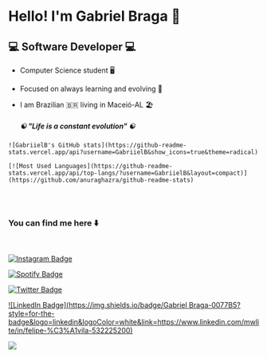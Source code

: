#  Hello! I'm Gabriel Braga :wave:



##  :computer: Software Developer :computer:

* Computer Science student :desktop_computer:

* Focused on always learning and evolving :book:

* I am Brazilian :brazil:  living in Maceió-AL :beach_umbrella: 

  #####  :yin_yang: "Life is a constant evolution" :yin_yang:

```
![GabriielB's GitHub stats](https://github-readme-stats.vercel.app/api?username=GabriielB&show_icons=true&theme=radical)
```

```
[![Most Used Languages](https://github-readme-stats.vercel.app/api/top-langs/?username=GabriielB&layout=compact)](https://github.com/anuraghazra/github-readme-stats)


```

<br>

###  You can find me here :arrow_down: 

<br>

[![Instagram Badge](https://img.shields.io/badge/-gabrielbraga____-9cf?style=for-the-badge&logo=instagram&logoColor=white&link=https://https://github.com/GabriielB)](https://www.instagram.com/gabrielbraga____/)

[![Spotify Badge](https://img.shields.io/badge/-darkfirebr14-brightgreen?style=for-the-badge&logo=Spotify&logoColor=161f16&link=https://github.com/GabriielB)](https://open.spotify.com/user/darkfirebr14?fbclid=IwAR0vLf9kXegU7iZNCy3IJ1S6vb3sJ6CRRXelpW5tDOG5trSUGZ8SK4-Yjfg)

[![Twitter Badge](https://img.shields.io/badge/@uGabrielB-1DA1F2?style=for-the-badge&logo=twitter&logoColor=white&link=https://twitter.com/GabriielB)](https://twitter.com/uGabrielB)

[![LinkedIn Badge](https://img.shields.io/badge/Gabriel Braga-0077B5?style=for-the-badge&logo=linkedin&logoColor=white&link=https://www.linkedin.com/mwlite/in/felipe-%C3%A1vila-532225200)](https://www.linkedin.com/in/gabriel-braga-918576207/)

<img src="https://img.shields.io/badge/gabrielbraga1953@hotmail.com-0078D4?style=for-the-badge&logo=microsoft-outlook&logoColor=white" /> 
